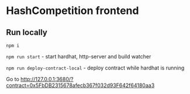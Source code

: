 # HashCompetition frontend

## Run locally

`npm i`

`npm run start` - start hardhat, http-server and build watcher

`npm run deploy-contract-local` - deploy contract while hardhat is running

Go to http://127.0.0.1:3680/?contract=0x5FbDB2315678afecb367f032d93F642f64180aa3